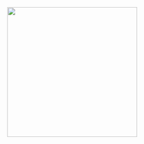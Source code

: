 <img src="https://github.com/user-attachments/assets/e96f430c-28a3-4871-8103-284d21d61122" width="300" />

